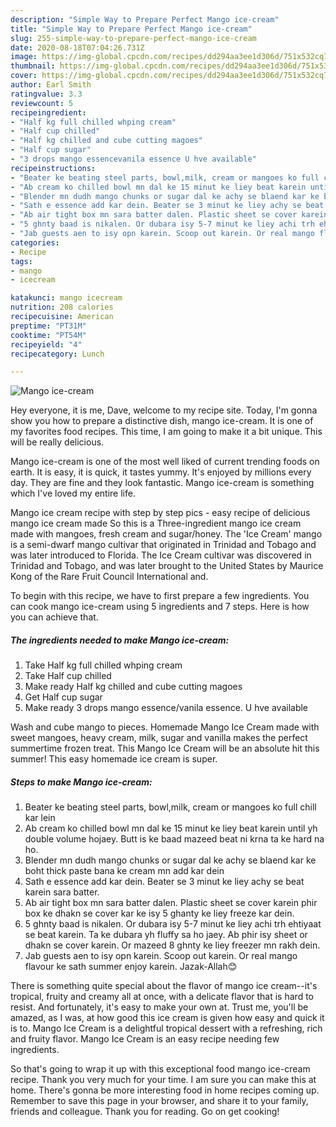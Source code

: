 ```yaml
---
description: "Simple Way to Prepare Perfect Mango ice-cream"
title: "Simple Way to Prepare Perfect Mango ice-cream"
slug: 255-simple-way-to-prepare-perfect-mango-ice-cream
date: 2020-08-18T07:04:26.731Z
image: https://img-global.cpcdn.com/recipes/dd294aa3ee1d306d/751x532cq70/mango-ice-cream-recipe-main-photo.jpg
thumbnail: https://img-global.cpcdn.com/recipes/dd294aa3ee1d306d/751x532cq70/mango-ice-cream-recipe-main-photo.jpg
cover: https://img-global.cpcdn.com/recipes/dd294aa3ee1d306d/751x532cq70/mango-ice-cream-recipe-main-photo.jpg
author: Earl Smith
ratingvalue: 3.3
reviewcount: 5
recipeingredient:
- "Half kg full chilled whping cream"
- "Half cup chilled"
- "Half kg chilled and cube cutting magoes"
- "Half cup sugar"
- "3 drops mango essencevanila essence U hve available"
recipeinstructions:
- "Beater ke beating steel parts, bowl,milk, cream or mangoes ko full chill kar lein"
- "Ab cream ko chilled bowl mn dal ke 15 minut ke liey beat karein until yh double volume hojaey. Butt is ke baad mazeed beat ni krna ta ke hard na ho."
- "Blender mn dudh mango chunks or sugar dal ke achy se blaend kar ke boht thick paste bana ke cream mn add kar dein"
- "Sath e essence add kar dein. Beater se 3 minut ke liey achy se beat karein sara batter."
- "Ab air tight box mn sara batter dalen. Plastic sheet se cover karein phir box ke dhakn se cover kar ke isy 5 ghanty ke liey freeze kar dein."
- "5 ghnty baad is nikalen. Or dubara isy 5-7 minut ke liey achi trh ehtiyaat se beat karein. Ta ke dubara yh fluffy sa ho jaey. Ab phir isy sheet or dhakn se cover karein. Or mazeed 8 ghnty ke liey freezer mn rakh dein."
- "Jab guests aen to isy opn karein. Scoop out karein. Or real mango flavour ke sath summer enjoy karein. Jazak-Allah😊"
categories:
- Recipe
tags:
- mango
- icecream

katakunci: mango icecream 
nutrition: 208 calories
recipecuisine: American
preptime: "PT31M"
cooktime: "PT54M"
recipeyield: "4"
recipecategory: Lunch

---
```



![Mango ice-cream](https://img-global.cpcdn.com/recipes/dd294aa3ee1d306d/751x532cq70/mango-ice-cream-recipe-main-photo.jpg)

Hey everyone, it is me, Dave, welcome to my recipe site. Today, I'm gonna show you how to prepare a distinctive dish, mango ice-cream. It is one of my favorites food recipes. This time, I am going to make it a bit unique. This will be really delicious.

Mango ice-cream is one of the most well liked of current trending foods on earth. It is easy, it is quick, it tastes yummy. It's enjoyed by millions every day. They are fine and they look fantastic. Mango ice-cream is something which I've loved my entire life.

Mango ice cream recipe with step by step pics - easy recipe of delicious mango ice cream made So this is a Three-ingredient mango ice cream made with mangoes, fresh cream and sugar/honey. The &#39;Ice Cream&#39; mango is a semi-dwarf mango cultivar that originated in Trinidad and Tobago and was later introduced to Florida. The Ice Cream cultivar was discovered in Trinidad and Tobago, and was later brought to the United States by Maurice Kong of the Rare Fruit Council International and.


To begin with this recipe, we have to first prepare a few ingredients. You can cook mango ice-cream using 5 ingredients and 7 steps. Here is how you can achieve that.

<!--inarticleads1-->

##### The ingredients needed to make Mango ice-cream:

1. Take Half kg full chilled whping cream
1. Take Half cup chilled
1. Make ready Half kg chilled and cube cutting magoes
1. Get Half cup sugar
1. Make ready 3 drops mango essence/vanila essence. U hve available


Wash and cube mango to pieces. Homemade Mango Ice Cream made with sweet mangoes, heavy cream, milk, sugar and vanilla makes the perfect summertime frozen treat. This Mango Ice Cream will be an absolute hit this summer! This easy homemade ice cream is super. 

<!--inarticleads2-->

##### Steps to make Mango ice-cream:

1. Beater ke beating steel parts, bowl,milk, cream or mangoes ko full chill kar lein
1. Ab cream ko chilled bowl mn dal ke 15 minut ke liey beat karein until yh double volume hojaey. Butt is ke baad mazeed beat ni krna ta ke hard na ho.
1. Blender mn dudh mango chunks or sugar dal ke achy se blaend kar ke boht thick paste bana ke cream mn add kar dein
1. Sath e essence add kar dein. Beater se 3 minut ke liey achy se beat karein sara batter.
1. Ab air tight box mn sara batter dalen. Plastic sheet se cover karein phir box ke dhakn se cover kar ke isy 5 ghanty ke liey freeze kar dein.
1. 5 ghnty baad is nikalen. Or dubara isy 5-7 minut ke liey achi trh ehtiyaat se beat karein. Ta ke dubara yh fluffy sa ho jaey. Ab phir isy sheet or dhakn se cover karein. Or mazeed 8 ghnty ke liey freezer mn rakh dein.
1. Jab guests aen to isy opn karein. Scoop out karein. Or real mango flavour ke sath summer enjoy karein. Jazak-Allah😊


There is something quite special about the flavor of mango ice cream--it&#39;s tropical, fruity and creamy all at once, with a delicate flavor that is hard to resist. And fortunately, it&#39;s easy to make your own at. Trust me, you&#39;ll be amazed, as I was, at how good this ice cream is given how easy and quick it is to. Mango Ice Cream is a delightful tropical dessert with a refreshing, rich and fruity flavor. Mango Ice Cream is an easy recipe needing few ingredients. 

So that's going to wrap it up with this exceptional food mango ice-cream recipe. Thank you very much for your time. I am sure you can make this at home. There's gonna be more interesting food in home recipes coming up. Remember to save this page in your browser, and share it to your family, friends and colleague. Thank you for reading. Go on get cooking!
